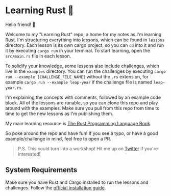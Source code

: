 # Learning Rust 🦀

Hello friend! 👋

Welcome to my "Learning Rust" repo, a home for my notes as I'm learning [Rust](https://rust-lang.org). I'm structuring everything into lessons, which can be found in `lessons` directory. Each lesson is its own cargo project, so you can `cd` into it and run it by executing `cargo run` in your terminal. To start learning, open the `src/main.rs` file in each lesson.

To solidify your knowledge, some lessons also include challenges, which live in the `examples` directory. You can run the challenges by executing `cargo run --example [CHALLENGE_FILE_NAME]` without the `.rs` extension, for example `cargo run --example leap-year` if the challenge file is named `leap-year.rs`.

I'm explaining the concepts with comments, followed by an example code block. All of the lessons are runable, so you can clone this repo and play around with the examples. Make sure you pull from this repo from time to time to get the new lessons as I'm publishing them.

My main learning resource is [The Rust Programming Language Book](https://doc.rust-lang.org/book).

So poke around the repo and have fun! If you see a typo, or have a good example/challenge in mind, feel free to open a PR.

> P.S. This could turn into a workshop! Hit me up on [Twitter](https://twitter.com/NikolovLazar) if you're interested!

## System Requirements

Make sure you have Rust and Cargo installed to run the lessons and challenges. Follow the [official installation guide](https://doc.rust-lang.org/cargo/getting-started/installation.html).
